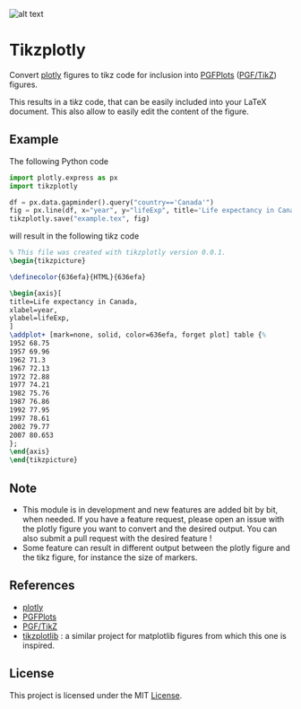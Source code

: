 ![alt text](doc/img/logo.svg "Tikzplotly")

# Tikzplotly

Convert [plotly](https://plotly.com/python/) figures to tikz code for inclusion into [PGFPlots](https://www.ctan.org/pkg/pgfplots) ([PGF/TikZ](https://www.ctan.org/pkg/pgf)) figures.

This results in a ti*k*z code, that can be easily included into your LaTeX document.
This also allow to easily edit the content of the figure.

## Example

The following Python code

```python
import plotly.express as px
import tikzplotly

df = px.data.gapminder().query("country=='Canada'")
fig = px.line(df, x="year", y="lifeExp", title='Life expectancy in Canada')
tikzplotly.save("example.tex", fig)
```

will result in the following ti*k*z code

```latex
% This file was created with tikzplotly version 0.0.1.
\begin{tikzpicture}

\definecolor{636efa}{HTML}{636efa}

\begin{axis}[
title=Life expectancy in Canada,
xlabel=year,
ylabel=lifeExp,
]
\addplot+ [mark=none, solid, color=636efa, forget plot] table {%
1952 68.75
1957 69.96
1962 71.3
1967 72.13
1972 72.88
1977 74.21
1982 75.76
1987 76.86
1992 77.95
1997 78.61
2002 79.77
2007 80.653
};
\end{axis}
\end{tikzpicture}
```


## Note

* This module is in development and new features are added bit by bit, when needed. If you have a feature request, please open an issue with the plotly figure you want to convert and the desired output.
You can also submit a pull request with the desired feature !
* Some feature can result in different output between the plotly figure and the tikz figure, for instance the size of markers.


## References

* [plotly](https://plotly.com/python/)
* [PGFPlots](https://www.ctan.org/pkg/pgfplots)
* [PGF/TikZ](https://www.ctan.org/pkg/pgf)
* [tikzplotlib](https://github.com/nschloe/tikzplotlib) : a similar project for matplotlib figures from which this one is inspired.


## License

This project is licensed under the MIT [License](LICENSE).